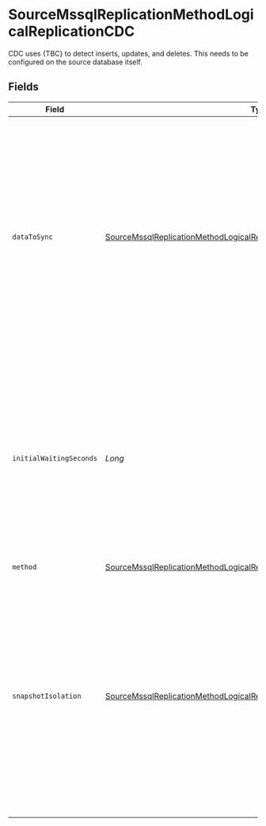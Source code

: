 # SourceMssqlReplicationMethodLogicalReplicationCDC

CDC uses {TBC} to detect inserts, updates, and deletes. This needs to be configured on the source database itself.


## Fields

| Field                                                                                                                                                                                                                                                                                                                                                                                  | Type                                                                                                                                                                                                                                                                                                                                                                                   | Required                                                                                                                                                                                                                                                                                                                                                                               | Description                                                                                                                                                                                                                                                                                                                                                                            |
| -------------------------------------------------------------------------------------------------------------------------------------------------------------------------------------------------------------------------------------------------------------------------------------------------------------------------------------------------------------------------------------- | -------------------------------------------------------------------------------------------------------------------------------------------------------------------------------------------------------------------------------------------------------------------------------------------------------------------------------------------------------------------------------------- | -------------------------------------------------------------------------------------------------------------------------------------------------------------------------------------------------------------------------------------------------------------------------------------------------------------------------------------------------------------------------------------- | -------------------------------------------------------------------------------------------------------------------------------------------------------------------------------------------------------------------------------------------------------------------------------------------------------------------------------------------------------------------------------------- |
| `dataToSync`                                                                                                                                                                                                                                                                                                                                                                           | [SourceMssqlReplicationMethodLogicalReplicationCDCDataToSync](../../models/shared/SourceMssqlReplicationMethodLogicalReplicationCDCDataToSync.md)                                                                                                                                                                                                                                      | :heavy_minus_sign:                                                                                                                                                                                                                                                                                                                                                                     | What data should be synced under the CDC. "Existing and New" will read existing data as a snapshot, and sync new changes through CDC. "New Changes Only" will skip the initial snapshot, and only sync new changes through CDC.                                                                                                                                                        |
| `initialWaitingSeconds`                                                                                                                                                                                                                                                                                                                                                                | *Long*                                                                                                                                                                                                                                                                                                                                                                                 | :heavy_minus_sign:                                                                                                                                                                                                                                                                                                                                                                     | The amount of time the connector will wait when it launches to determine if there is new data to sync or not. Defaults to 300 seconds. Valid range: 120 seconds to 1200 seconds. Read about <a href="https://docs.airbyte.com/integrations/sources/mysql/#change-data-capture-cdc">initial waiting time</a>.                                                                           |
| `method`                                                                                                                                                                                                                                                                                                                                                                               | [SourceMssqlReplicationMethodLogicalReplicationCDCMethod](../../models/shared/SourceMssqlReplicationMethodLogicalReplicationCDCMethod.md)                                                                                                                                                                                                                                              | :heavy_check_mark:                                                                                                                                                                                                                                                                                                                                                                     | N/A                                                                                                                                                                                                                                                                                                                                                                                    |
| `snapshotIsolation`                                                                                                                                                                                                                                                                                                                                                                    | [SourceMssqlReplicationMethodLogicalReplicationCDCInitialSnapshotIsolationLevel](../../models/shared/SourceMssqlReplicationMethodLogicalReplicationCDCInitialSnapshotIsolationLevel.md)                                                                                                                                                                                                | :heavy_minus_sign:                                                                                                                                                                                                                                                                                                                                                                     | Existing data in the database are synced through an initial snapshot. This parameter controls the isolation level that will be used during the initial snapshotting. If you choose the "Snapshot" level, you must enable the <a href="https://docs.microsoft.com/en-us/dotnet/framework/data/adonet/sql/snapshot-isolation-in-sql-server">snapshot isolation mode</a> on the database. |